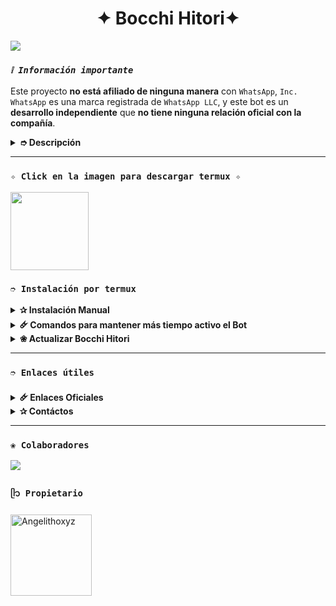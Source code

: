<h1 align="center">✦ Bocchi Hitori✦</h1>

<img src= "https://files.catbox.moe/om9jai.jpg">
</p>

### *`❕️ Información importante`*
Este proyecto **no está afiliado de ninguna manera** con `WhatsApp`, `Inc. WhatsApp` es una marca registrada de `WhatsApp LLC`, y este bot es un **desarrollo independiente** que **no tiene ninguna relación oficial con la compañía**.

<details>
<summary><b> ➮ Descripción</b></summary>

Hitori Bocchi es un bot de WhatsApp multifuncional basado en `baileys`. Este bot ofrece una variedad de características para mejorar tu experiencia en WhatsApp.

#### Características
Configuración avanzada de grupos 
Bienvenidas personalizadas  
Herramientas útiles  
Juegos RPG (Gacha y Economía)  
Funciones de Inteligencia Artificial  
Descargas y búsquedas multi-plataforma  
Sub-Bots (JadiBot)  
Extensiones adicionales
</details>

---

### **`✧ Click en la imagen para descargar termux ✧`**
<a
href="https://www.mediafire.com/file/wkinzgpb0tdx5qh/com.termux_1022.apk/file"><img src="https://qu.ax/finc.jpg" height="125px"></a> 

### **`➮ Instalación por termux`**
<details>
<summary><b>✰ Instalación Manual</b></summary>

> *Comandos para instalar de forma manual*
```bash
termux-setup-storage
```
```bash
apt update && apt upgrade && pkg install -y git nodejs ffmpeg imagemagick yarn
```
```bash
git clone https://github.com/Angelithoxz/Hitori-Bocchi && cd Hitori-Bocchi 
```
```bash
yarn install
```
```bash
npm install
```
```bash
npm start
```
> *Si aparece **(Y/I/N/O/D/Z) [default=N] ?** use la letra **"y"** y luego **"ENTER"** para continuar con la instalación.*
</details>

<details>
  <summary><b>🜸 Comandos para mantener más tiempo activo el Bot</b></summary>

> *Ejecutar estos comandos dentro de la carpeta Hitori-Bocchi*
```bash
termux-wake-lock && npm i -g pm2 && pm2 start index.js && pm2 save && pm2 logs 
``` 
#### Opciones Disponibles
> *Esto eliminará todo el historial que hayas establecido con PM2:*
```bash 
pm2 delete index
``` 
> *Si tienes cerrado Termux y quiere ver de nuevo la ejecución use:*
```bash 
pm2 logs 
``` 
> *Si desea detener la ejecución de Termux use:*
```bash 
pm2 stop index
``` 
> *Si desea iniciar de nuevo la ejecución de Termux use:*
```bash 
pm2 start index
```
---- 
### En caso de detenerse
> _Si despues que ya instalastes el bot y termux te salta en blanco, se fue tu internet o reiniciaste tu celular, solo realizaras estos pasos:_
```bash
cd && cd Hitori-Bocchi && npm start
```
----
### Obtener nuevo código QR 
> *Detén el bot, haz click en el símbolo (ctrl) [default=z] usar la letra "z" + "ENTER" hasta que salga algo verdes similar a: `Hitori-Bocchi $`*
> **Escribe los siguientes comandos uno x uno :**
```bash 
cd && cd Hitori-Bocchi && rm -rf sessions/Principal && npm run qr
```
----
### Obtener nuevo código de teléfono 
```bash 
cd && cd Hitori-Bocchi && rm -rf sessions/Principal && npm run code
```
</details>

<details>
<summary><b>❀ Actualizar Bocchi Hitori</b></summary>

> **Utiliza esta opción únicamente si deseas actualizar a la última versión de Bocchi Hitori. Hemos implementado un método ingenioso mediante comandos para realizar la actualización, pero ten en cuenta que al usarla se eliminarán todos los archivos de la versión actual y se reemplazarán con los de la nueva versión. Solo se conservará la base de datos, por lo que será necesario volver a vincular el Bot.**  

**Comandos para actualizar Bocchi Hitori de forma automática**

```bash
grep -q 'bash\|wget' <(dpkg -l) || apt install -y bash wget && wget -O - https://raw.githubusercontent.com/DevAlexJs/SakuraBot-MD/master/termux.sh | bash 
```
**✰ Volverte owner del Bot**

*Si después de instalar el bot e iniciar la sesión (deseas poner tu número es la lista de owner pon este comando:*

```bash
cd && cd Hitori-Bocchi && nano settings.js
```
#### Para que no pierda su progreso en Bocchi Hitori, estos comandos realizarán un respaldo de su `database.json` y se agregará a la versión más reciente.
> *Estos comandos solo funcionan para TERMUX, REPLIT, LINUX*
</details>

---
### **`➮ Enlaces útiles`**

<details>
<summary><b> 🜸 Enlaces Oficiales </b></summary>

 * Canal Oficial  [`¡Click aquí!`](https://whatsapp.com/channel/0029Vaz6RTR0LKZIKwudX32x)
* Grupo Oficial [`¡Click aquí!`](https://chat.whatsapp.com/LEiFW5QqrPE1xYYCqyZeqq?mode=ems_copy_t)
</details>

<details>
<summary><b> ✰ Contáctos</b></summary>

* WhatsApp: [`Aquí`](https://wa.me/51901019299)
* Correo: [`Aquí`](angelithoxyz@gmail.com)
</details>

---

### **`❀ Colaboradores`**
<a href="https://github.com/Angelithoxz/Hitori-Bocchi/contributors">
<img src="https://contrib.rocks/image?repo=Angelithoxz/Hitori-Bocchi" /> 
</a>

### **`ᥫ᭡ Propietario`**
<a
href="https://github.com/Angelithoxz"><img src="https://github.com/Angelithoxz.png" width="130" height="130" alt="Angelithoxyz"/></a>